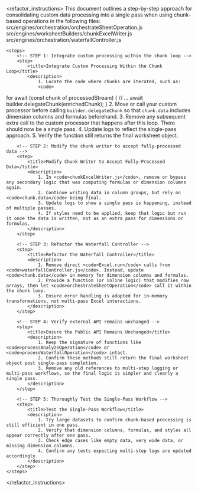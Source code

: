 <refactor_instructions>
    <overview>
        This document outlines a step-by-step approach for consolidating custom data processing into a single pass when using chunk-based operations in the following files:
        <file>src/engines/orchestration/orchestrateSheetOperation.js</file>
        <file>src/engines/worksheetBuilders/chunkExcelWriter.js</file>
        <file>src/engines/orchestration/waterfallController.js</file>
    </overview>

    <steps>
        <!-- STEP 1: Integrate custom processing within the chunk loop -->
        <step>
            <title>Integrate Custom Processing Within the Chunk Loop</title>
            <description>
                1. Locate the code where chunks are iterated, such as:
                <code>
for await (const chunk of processedStream) {
    // ...
    await builder.delegateChunk(enrichedChunk);
}
                </code>
                2. Move or call your custom processor before calling <code>builder.delegateChunk</code> so that <code>chunk.data</code> includes dimension columns and formulas beforehand.
                3. Remove any subsequent extra call to the custom processor that happens after this loop. There should now be a single pass.
                4. Update logs to reflect the single-pass approach.
                5. Verify the function still returns the final worksheet object.
            </description>
        </step>

        <!-- STEP 2: Modify the chunk writer to accept fully-processed data -->
        <step>
            <title>Modify Chunk Writer to Accept Fully-Processed Data</title>
            <description>
                1. In <code>chunkExcelWriter.js</code>, remove or bypass any secondary logic that was computing formulas or dimension columns again.
                2. Continue writing data in column groups, but rely on <code>chunk.data</code> being final.
                3. Update logs to show a single pass is happening, instead of multiple passes.
                4. If styles need to be applied, keep that logic but run it once the data is written, not as an extra pass for dimensions or formulas.
            </description>
        </step>

        <!-- STEP 3: Refactor the Waterfall Controller -->
        <step>
            <title>Refactor the Waterfall Controller</title>
            <description>
                1. Remove direct <code>Excel.run</code> calls from <code>waterfallController.js</code>. Instead, update <code>chunk.data</code> in memory for dimension columns and formulas.
                2. Provide a function (or inline logic) that modifies row arrays, then let <code>orchestrateSheetOperation</code> call it within the chunk loop.
                3. Ensure error handling is adapted for in-memory transformations, not multi-pass Excel interactions.
            </description>
        </step>

        <!-- STEP 4: Verify external API remains unchanged -->
        <step>
            <title>Ensure the Public API Remains Unchanged</title>
            <description>
                1. Keep the signature of functions like <code>processAnalyzeOperation</code> or <code>processWaterfallOperation</code> intact.
                2. Confirm these methods still return the final worksheet object post single-pass completion.
                3. Remove any old references to multi-step logging or multi-pass workflows, so the final logic is simpler and clearly a single pass.
            </description>
        </step>

        <!-- STEP 5: Thoroughly Test the Single-Pass Workflow -->
        <step>
            <title>Test the Single-Pass Workflow</title>
            <description>
                1. Try large datasets to confirm chunk-based processing is still efficient in one pass.
                2. Verify that dimension columns, formulas, and styles all appear correctly after one pass.
                3. Check edge cases like empty data, very wide data, or missing dimension columns.
                4. Confirm any tests expecting multi-step logs are updated accordingly.
            </description>
        </step>
    </steps>
</refactor_instructions>